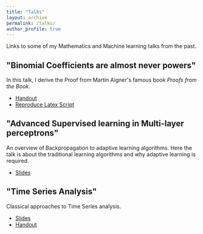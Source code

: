 ```yaml
---
title: "Talks"
layout: archive
permalink: /talks/
author_profile: true
---
```

Links to some of my Mathematics and Machine learning talks from the past. 

## "Binomial Coefficients are almost never powers"

In this talk, I derive the Proof from Martin Aigner's famous book *Proofs from the Book*.  

* [Handout](/assets/files/Binomial_Coefficients_are_almost_never_powers.pdf)
* [Reproduce Latex Script](https://github.com/Venkat-Rajgopal/Math-Talks-and-Seminars/tree/master/Binomial%20Coefficients%20are%20almost%20never%20powers)


## "Advanced Supervised learning in Multi-layer perceptrons"
An overview of Backpropagation to adaptive learning algorithms. Here the talk is about the traditional learning algorithms and why adaptive learning is required. 

* [Slides](/assets/files/Advanced_Supervised_learning_MLP.pdf)


## "Time Series Analysis"
Classical approaches to Time Series analysis. 

* [Slides](/assets/files/TS_Beamer.pdf)
* [Handout](/assets/files/Time_Series_Analysis_Handout.pdf)


